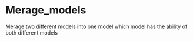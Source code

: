 # Merage_models
Merage two different  models into one model which model has the ability of both different models
